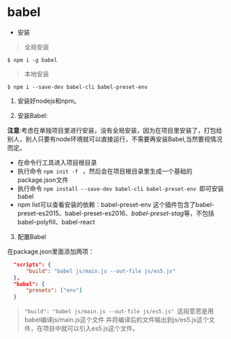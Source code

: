 # babel

- 安装

> 全局安装


```
$ npm i -g babel
```

> 本地安装

```
$ npm i --save-dev babel-cli babel-preset-env
```



1. 安装好nodejs和npm。

2. 安装Babel:

**注意**:考虑在单独项目里进行安装，没有全局安装，因为在项目里安装了，打包给别人，别人只要有node环境就可以直接运行，不需要再安装Babel,当然要视情况而定。

- 在命令行工具进入项目根目录
- 执行命令 `npm init -f ` ，然后会在项目根目录里生成一个基础的package.json文件
- 执行命令 `npm install --save-dev babel-cli babel-preset-env `即可安装babel
- npm list可以查看安装的依赖：babel-preset-env 这个插件包含了babel-preset-es2015、babel-preset-es2016、<em>babel-preset-stag</em>等，不包括babel-polyfill、babel-react

3. 配置Babel

在package.json里面添加两项：

```json
  "scripts": {
      "build": "babel js/main.js --out-file js/es5.js"
  },
  "babel": {
      "presets": ["env"]
  }
```

> `"build": "babel js/main.js --out-file js/es5.js" `这段意思是用babel编译js/main.js这个文件 并将编译后的文件输出到js/es5.js这个文件，在项目中就可以引入es5.js这个文件。
